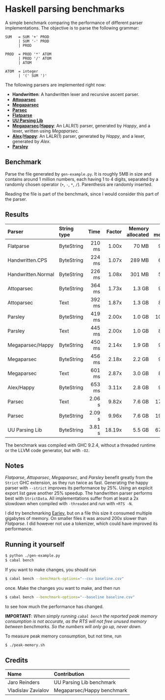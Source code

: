 # Haskell parsing benchmarks

A simple benchmark comparing the performance of different parser
implementations. The objective is to parse the following grammar:

```bnf
SUM   = SUM '+' PROD
      | SUM '-' PROD
      | PROD

PROD  = PROD '*' ATOM
      | PROD '/' ATOM
      | ATOM

ATOM  = integer
      | '(' SUM ')'
```

The following parsers are implemented right now:
- __Handwritten__: A handwritten lexer and recursive ascent parser.
- [__Attoparsec__](https://hackage.haskell.org/package/attoparsec)
- [__Megaparsec__](https://hackage.haskell.org/package/megaparsec)
- [__Parsec__](https://hackage.haskell.org/package/parsec)
- [__Flatparse__](https://hackage.haskell.org/package/flatparse)
- [__UU Parsing Lib__](https://hackage.haskell.org/package/uu-parsinglib)
- [__Megaparsec__](https://hackage.haskell.org/package/megaparsec)/[__Happy__](https://www.haskell.org/happy):
  An LALR(1) parser, generated by _Happy_, and a lexer, written using _Megaparsec_.
- [__Alex__](https://www.haskell.org/alex)/[__Happy__](https://www.haskell.org/happy): An LALR(1) parser, generated by _Happy_, and a lexer, generated by _Alex_.
- [__Parsley__](https://hackage.haskell.org/package/parsley)

## Benchmark

Parse the file generated by `gen-example.py`. It is roughly 5MB in
size and contains around 1 million numbers, each having 1 to 4 digits,
separated by a randomly chosen operator (`+`, `-`, `*`,
`/`). Parenthesis are randomly inserted.

Reading the file is part of the benchmark, since I would consider this
part of the parser.

## Results

| Parser               | String type | Time      | Factor | Memory allocated | Peak memory |
|:-------------------- |:----------- | ---------:| ------:| ----------------:| -----------:|
| Flatparse            | ByteString  | 210  ms   | 1.00x  | 70 MB            | 96 MB       |
| Handwritten.CPS      | ByteString  | 224  ms   | 1.07x  | 289 MB           | 61 MB       |
| Handwritten.Normal   | ByteString  | 226  ms   | 1.08x  | 301 MB           | 59 MB       |
| Attoparsec           | ByteString  | 364  ms   | 1.73x  | 1.3 GB           | 97 MB       |
| Attoparsec           | Text        | 392  ms   | 1.87x  | 1.3 GB           | 85 MB       |
| Parsley              | ByteString  | 419  ms   | 2.00x  | 1.0 GB           | 102 MB      |
| Parsley              | Text        | 445  ms   | 2.00x  | 1.0 GB           | 87 MB       |
| Megaparsec/Happy     | ByteString  | 450  ms   | 2.14x  | 1.9 GB           | 95 MB       |
| Megaparsec           | ByteString  | 456  ms   | 2.18x  | 2.2 GB           | 94 MB       |
| Megaparsec           | Text        | 601  ms   | 2.87x  | 3.0 GB           | 81 MB       |
| Alex/Happy           | ByteString  | 653  ms   | 3.11x  | 2.8 GB           | 92 MB       |
| Parsec               | Text        | 2.06  s   | 9.82x  | 7.6 GB           | 172 MB      |
| Parsec               | ByteString  | 2.09  s   | 9.96x  | 7.6 GB           | 192 MB      |
| UU Parsing Lib       | ByteString  | 3.81  s   | 18.19x | 5.5 GB           | 672 MB      |

The benchmark was compiled with GHC 9.2.4, without a threaded runtime
or the LLVM code generator, but with `-O2`.

## Notes

_Flatparse_, _Attoparsec_, _Megaparsec_, and _Parsley_ benefit greatly
from the `Strict` GHC extension, as they run twice as fast. Generating
the happy parser with `--strict` improves its performance by
25%. Using an explicit export list gave another 25% speedup. The
handwritten parser performs best with `StrictData`. All
implementations suffer from at least a 2x slowdown when compiled with
`-threaded` and run with `+RTS -N`.

I did try benchmarking
[Earley](https://hackage.haskell.org/package/Earley), but on a file
this size it consumed multiple gigabytes of memory. On smaller files
it was around 200x slower than _Flatparse_. I did however not use a
tokenizer, which could have improved its performance.

## Running it yourself

```sh
$ python ./gen-example.py
$ cabal bench
```

If you want to make changes, you should run

```sh
$ cabal bench --benchmark-options="--csv baseline.csv"
```

once. Make the changes you want to make, and then run

```sh
$ cabal bench --benchmark-options="--baseline baseline.csv"
```

to see how much the performance has changed.

__IMPORTANT__: _When simply running `cabal bench` the reported peak
memory consumption is not accurate, as the RTS will not free unused
memory between benchmarks. So the numbers will only go up, never
down._

To measure peak memory consumption, but not time, run

```sh
$ ./peak-memory.sh
```


## Credits

| Name                | Contribution                   |
|:------------------- |:------------------------------ |
| Jaro Reinders       | UU Parsing Lib benchmark       |
| Vladislav Zavialov  | Megaparsec/Happy benchmark     |
